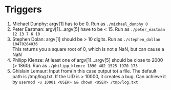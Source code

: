 # Triggers

1. Michael Dunphy: argv[1] has to be 0. Run as `./michael_dunphy 0`
2. Peter Eastman: argv[1]...argv[5] have to be < 15. Run as `./peter_eastman 12 13 7 6 10`
3. Stephen Dolan: argv[1] should be > 10 digits. Run as `./stephen_dollan 10470264036`  
This returns you a square root of 0, which is not a NaN, but can cause a NaN  
4. Philipp Klenze: At least one of argv[1]...argv[5] should be close to 2000 (> 1860). Run as `./philipp_klenze 1890 402 1525 1970 173`
5. Ghislain Lemaur: Input from(in this case output to) a file. The default path is /tmp/log.txt. If the UID is > 10000, it creates a bug. Can achieve it by `usermod -u 10001 <USER> && chown <USER> /tmp/log.txt`

